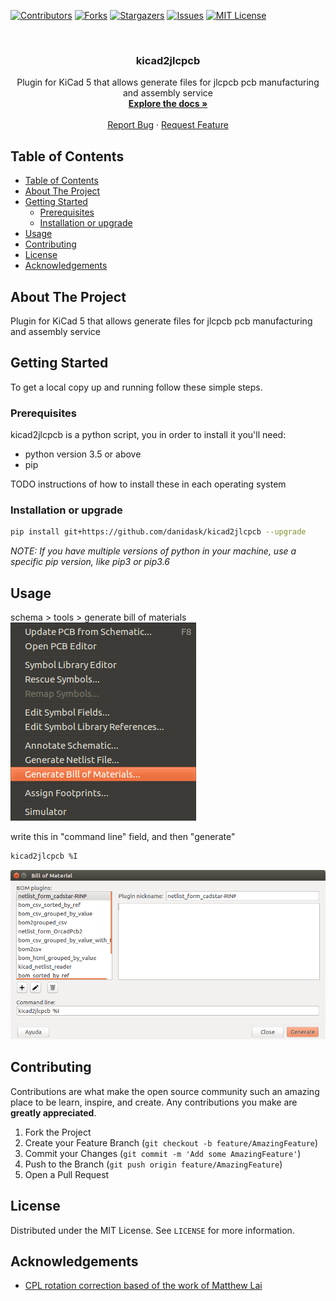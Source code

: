 <!--
*** Template from https://github.com/othneildrew/Best-README-Template
*** markdown refecence https://www.markdownguide.org/basic-syntax/#reference-style-links
-->


[![Contributors][contributors-shield]][contributors-url]
[![Forks][forks-shield]][forks-url]
[![Stargazers][stars-shield]][stars-url]
[![Issues][issues-shield]][issues-url]
[![MIT License][license-shield]][license-url]


<br />
<p align="center">
  <h3 align="center">kicad2jlcpcb</h3>
  <p align="center">
    Plugin for KiCad 5 that allows generate files for jlcpcb pcb manufacturing and assembly service
    <br />
    <a href="https://github.com/danidask/kicad2jlcpcb"><strong>Explore the docs »</strong></a>
    <br />
    <br />
    <a href="https://github.com/danidask/kicad2jlcpcb/issues">Report Bug</a>
    ·
    <a href="https://github.com/danidask/kicad2jlcpcb/issues">Request Feature</a>
  </p>
</p>



<!-- TABLE OF CONTENTS -->
## Table of Contents

- [Table of Contents](#table-of-contents)
- [About The Project](#about-the-project)
- [Getting Started](#getting-started)
  - [Prerequisites](#prerequisites)
  - [Installation or upgrade](#installation-or-upgrade)
- [Usage](#usage)
- [Contributing](#contributing)
- [License](#license)
- [Acknowledgements](#acknowledgements)



<!-- ABOUT THE PROJECT -->
## About The Project

Plugin for KiCad 5 that allows generate files for jlcpcb pcb manufacturing and assembly service


<!-- GETTING STARTED -->
## Getting Started

To get a local copy up and running follow these simple steps.


### Prerequisites

kicad2jlcpcb is a python script, you in order to install it you'll need:
* python version 3.5 or above
* pip

TODO instructions of how to install these in each operating system

### Installation or upgrade

```sh
pip install git+https://github.com/danidask/kicad2jlcpcb --upgrade
```
<em>NOTE: If you have multiple versions of python in your machine, use a specific pip version, like pip3 or pip3.6</em>


<!-- USAGE EXAMPLES -->
## Usage

schema > tools > generate bill of materials
<img src="images/screenshot_01.png" alt="screenshot">

write this in "command line" field, and then "generate"
```sh
kicad2jlcpcb %I
```
<img src="images/screenshot_02.png" alt="screenshot">



<!-- CONTRIBUTING -->
## Contributing

Contributions are what make the open source community such an amazing place to be learn, inspire, and create. Any contributions you make are **greatly appreciated**.

1. Fork the Project
2. Create your Feature Branch (`git checkout -b feature/AmazingFeature`)
3. Commit your Changes (`git commit -m 'Add some AmazingFeature'`)
4. Push to the Branch (`git push origin feature/AmazingFeature`)
5. Open a Pull Request



<!-- LICENSE -->
## License

Distributed under the MIT License. See `LICENSE` for more information.


<!-- ACKNOWLEDGEMENTS -->
## Acknowledgements

* [CPL rotation correction based of the work of Matthew Lai](https://github.com/matthewlai/JLCKicadTools)



<!-- MARKDOWN LINKS & IMAGES -->
<!-- https://www.markdownguide.org/basic-syntax/#reference-style-links -->
[contributors-shield]: https://img.shields.io/github/contributors/danidask/repo.svg?style=flat-square
[contributors-url]: https://github.com/danidask/repo/graphs/contributors
[forks-shield]: https://img.shields.io/github/forks/danidask/repo.svg?style=flat-square
[forks-url]: https://github.com/danidask/repo/network/members
[stars-shield]: https://img.shields.io/github/stars/danidask/repo.svg?style=flat-square
[stars-url]: https://github.com/danidask/repo/stargazers
[issues-shield]: https://img.shields.io/github/issues/danidask/repo.svg?style=flat-square
[issues-url]: https://github.com/danidask/repo/issues
[license-shield]: https://img.shields.io/github/license/danidask/repo.svg?style=flat-square
[license-url]: https://github.com/danidask/repo/blob/master/LICENSE.txt
